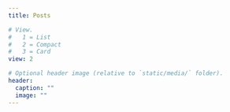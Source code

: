 ```yaml
---
title: Posts

# View.
#   1 = List
#   2 = Compact
#   3 = Card
view: 2 

# Optional header image (relative to `static/media/` folder).
header:
  caption: ""
  image: ""
---
```

